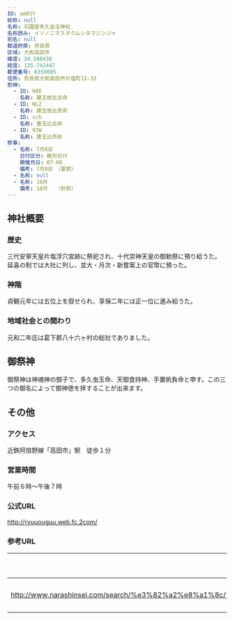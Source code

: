 ```yaml
---
ID: amO1Y
総称: null
名称: 石園座多久虫玉神社
名称読み: イソノニマスタクムシタマジンジャ
別名: null
都道府県: 奈良県
区域: 大和高田市
緯度: 34.508438
経度: 135.742447
郵便番号: 6350085
住所: 奈良県大和高田市片塩町15-33
祭神:
  - ID: H8E
    名称: 建玉依比古命
  - ID: NLZ
    名称: 建玉依比売命
  - ID: sch
    名称: 豊玉比古命
  - ID: 97W
    名称: 豊玉比売命
祭事:
  - 名称: 7月8日
    日付区分: 絶対日付
    開催月日: 07-08
    備考: 7月8日　（夏祭）
  - 名称: null
  - 名称: 10月
    備考: 10月　　（秋祭）
---
```


## 神社概要

### 歴史

三代安寧天皇片塩浮穴宮跡に祭祀され、十代崇神天皇の御勅祭に預り給うた。延喜の制では大社に列し、並大・月次・新嘗案上の官幣に預った。

### 神階

貞観元年には五位上を叙せられ、享保二年には正一位に進み給うた。

### 地域社会との関わり

元和二年迄は葛下郡八十六ヶ村の総社でありました。

## 御祭神

御祭神は神魂神の御子で、多久虫玉命、天御食持神、手置帆負命と申す。この三つの御名によって御神徳を拝することが出来ます。

## その他

### アクセス

近鉄阿倍野線「高田市」駅　徒歩１分

### 営業時間

午前６時～午後７時

### 公式URL

http://ryuuouguu.web.fc.2com/

### 参考URL

| URL                                                                                                                                     | 説明   |
| --------------------------------------------------------------------------------------------------------------------------------------- | ------ |
| http://www.narashinsei.com/search/%e3%82%a2%e8%a1%8c/%e7%9f%b3%e5%9c%92%e5%ba%a7%e5%a4%9a%e4%b9%85%e8%99%ab%e7%8e%89%e7%a5%9e%e7%a4%be/ | 神社庁 |
